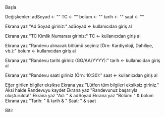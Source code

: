 Başla

Değişkenler:
    adSoyad ← ""
    TC ← ""
    bolum ← ""
    tarih ← ""
    saat ← ""

Ekrana yaz "Ad Soyad giriniz:"
adSoyad ← kullanıcıdan giriş al

Ekrana yaz "TC Kimlik Numarası giriniz:"
TC ← kullanıcıdan giriş al

Ekrana yaz "Randevu alınacak bölümü seçiniz (Örn: Kardiyoloji, Dahiliye, vb.):"
bolum ← kullanıcıdan giriş al

Ekrana yaz "Randevu tarihi giriniz (GG/AA/YYYY):"
tarih ← kullanıcıdan giriş al

Ekrana yaz "Randevu saati giriniz (Örn: 10:30):"
saat ← kullanıcıdan giriş al

Eğer girilen bilgiler eksikse
    Ekrana yaz "Lütfen tüm bilgileri eksiksiz giriniz."
Aksi halde
    Randevuyu kaydet
    Ekrana yaz "Randevunuz başarıyla oluşturuldu!"
    Ekrana yaz "Ad: " & adSoyad
    Ekrana yaz "Bölüm: " & bolum
    Ekrana yaz "Tarih: " & tarih & " Saat: " & saat

Bitir
